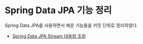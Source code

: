 # Spring Data JPA 기능 정리
Spring Data JPA를 사용하면서 배운 기능들을 커밋 단위로 정리하였다.

- [Spring Data JPA Stream 대용량 조회](https://github.com/HyunAh-iia/jpa/commit/b891dc73fe5b2c601c6f4b127c5b146ad0190648)